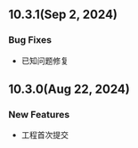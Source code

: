 ## 10.3.1(Sep 2, 2024)

### Bug Fixes
* 已知问题修复

## 10.3.0(Aug 22, 2024)

### New Features
* 工程首次提交


